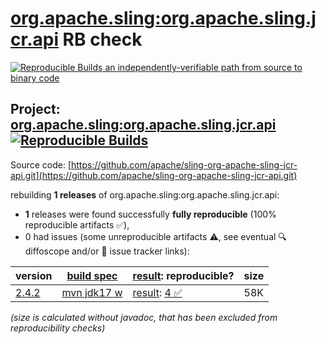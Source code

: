 [org.apache.sling:org.apache.sling.jcr.api](https://central.sonatype.com/artifact/org.apache.sling/org.apache.sling.jcr.api/versions) RB check
=======

[![Reproducible Builds](https://reproducible-builds.org/images/logos/rb.svg) an independently-verifiable path from source to binary code](https://reproducible-builds.org/)

## Project: [org.apache.sling:org.apache.sling.jcr.api](https://central.sonatype.com/artifact/org.apache.sling/org.apache.sling.jcr.api/versions) [![Reproducible Builds](https://img.shields.io/endpoint?url=https://raw.githubusercontent.com/jvm-repo-rebuild/reproducible-central/master/content/org/apache/sling/org.apache.sling.jcr.api/badge.json)](https://github.com/jvm-repo-rebuild/reproducible-central/blob/master/content/org/apache/sling/org.apache.sling.jcr.api/README.md)

Source code: [https://github.com/apache/sling-org-apache-sling-jcr-api.git](https://github.com/apache/sling-org-apache-sling-jcr-api.git)

rebuilding **1 releases** of org.apache.sling:org.apache.sling.jcr.api:
- **1** releases were found successfully **fully reproducible** (100% reproducible artifacts :white_check_mark:),
- 0 had issues (some unreproducible artifacts :warning:, see eventual :mag: diffoscope and/or :memo: issue tracker links):

| version | [build spec](/BUILDSPEC.md) | [result](https://reproducible-builds.org/docs/jvm/): reproducible? | size |
| -- | --------- | ------ | -- |
| [2.4.2](https://central.sonatype.com/artifact/org.apache.sling/org.apache.sling.jcr.api/2.4.2/pom) | [mvn jdk17 w](org.apache.sling.jcr.api-2.4.2.buildspec) | [result](org.apache.sling.jcr.api-2.4.2.buildinfo): [4 :white_check_mark: ](org.apache.sling.jcr.api-2.4.2.buildcompare) | 58K |

<i>(size is calculated without javadoc, that has been excluded from reproducibility checks)</i>
